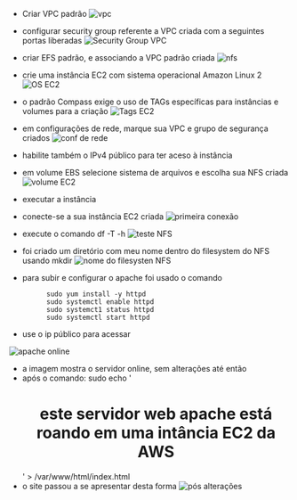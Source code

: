 - Criar VPC padrão
![vpc](https://github.com/uWalker-X/Atividade-Linux/assets/138799292/49e17f0b-d9b5-46eb-9fc1-5a0a1a24072b)

- configurar security group referente a VPC criada com a seguintes portas liberadas
![Security Group VPC](https://github.com/uWalker-X/Atividade-Linux/assets/138799292/deb826c7-a326-468f-8216-75e41493dd53)

- criar EFS padrão, e associando a VPC padrão criada
![nfs](https://github.com/uWalker-X/Atividade-Linux/assets/138799292/1e4d7e09-3dfd-47ed-9d02-0226fa5719d3)

- crie uma instância EC2 com sistema operacional Amazon Linux 2
![OS EC2](https://github.com/uWalker-X/Atividade-Linux/assets/138799292/d5a79ebd-5e26-4e42-8032-817fd3146e3e)

- o padrão Compass exige o uso de TAGs específicas para instâncias e volumes para a criação
![Tags EC2](https://github.com/uWalker-X/Atividade-Linux/assets/138799292/2bae48d4-fcde-4914-80a0-6ce17f161632)

- em configurações de rede, marque sua VPC e grupo de segurança criados
![conf  de rede](https://github.com/uWalker-X/Atividade-Linux/assets/138799292/7ca7b9e0-c908-4efa-9df1-e199ce41a605)

- habilite também o IPv4 público para ter aceso à instância

- em volume EBS selecione sistema de arquivos e escolha sua NFS criada
![volume EC2](https://github.com/uWalker-X/Atividade-Linux/assets/138799292/65848fbd-6f19-4714-accb-c95e5e3b22a8)

- executar a instância
- conecte-se a sua instância EC2 criada
![primeira conexão](https://github.com/uWalker-X/Atividade-Linux/assets/138799292/e8b34862-f267-4eb3-a4ff-83a464548fba)

- execute o comando df -T -h
![teste NFS](https://github.com/uWalker-X/Atividade-Linux/assets/138799292/4a864571-fdc4-43b5-9a98-c5736320c487)

- foi criado um diretório com meu nome dentro do filesystem do NFS usando mkdir
![nome do filesysten NFS](https://github.com/uWalker-X/Atividade-Linux/assets/138799292/d0c394de-352d-41ca-a80a-ee5650c3c42d)

- para subir e configurar o apache foi usado o comando

			sudo yum install -y httpd
			sudo systemctl enable httpd
			sudo systemct1 status httpd
			sudo systemctl start httpd

- use o ip público para acessar

![apache online](https://github.com/uWalker-X/Atividade-Linux/assets/138799292/e48c05c8-584f-439b-b06b-a12a45d85116)

- a imagem mostra o servidor online, sem alterações até então
- após o comando: sudo echo '<center><h1>este servidor web apache está roando em uma intância EC2 da AWS </h1></center>' > /var/www/html/index.html
-  o site passou a se apresentar desta forma
![pós alterações](https://github.com/uWalker-X/Atividade-Linux/assets/138799292/c1fc3879-c910-43b6-8e92-09fcddfa49d3)
